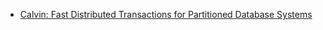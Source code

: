 * [Calvin: Fast Distributed Transactions for Partitioned Database Systems](http://cs.yale.edu/homes/thomson/publications/calvin-sigmod12.pdf)
